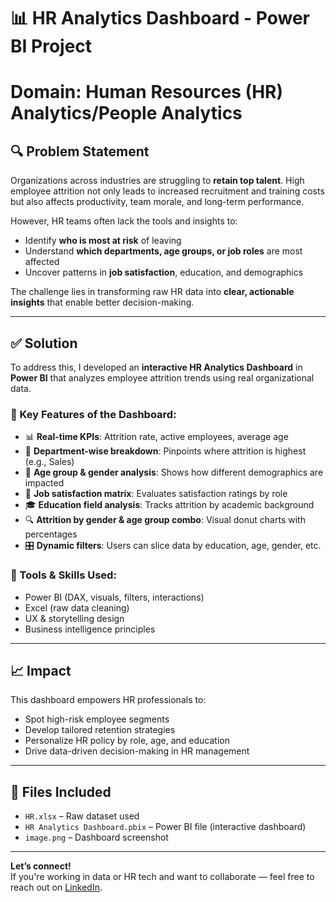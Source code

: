 
# 📊 HR Analytics Dashboard - Power BI Project
# Domain: Human Resources (HR) Analytics/People Analytics

## 🔍 Problem Statement

Organizations across industries are struggling to **retain top talent**. High employee attrition not only leads to increased recruitment and training costs but also affects productivity, team morale, and long-term performance.

However, HR teams often lack the tools and insights to:
- Identify **who is most at risk** of leaving
- Understand **which departments, age groups, or job roles** are most affected
- Uncover patterns in **job satisfaction**, education, and demographics

The challenge lies in transforming raw HR data into **clear, actionable insights** that enable better decision-making.

---

## ✅ Solution

To address this, I developed an **interactive HR Analytics Dashboard** in **Power BI** that analyzes employee attrition trends using real organizational data.

### 🔹 Key Features of the Dashboard:
- 📊 **Real-time KPIs**: Attrition rate, active employees, average age
- 🧩 **Department-wise breakdown**: Pinpoints where attrition is highest (e.g., Sales)
- 👥 **Age group & gender analysis**: Shows how different demographics are impacted
- 🎯 **Job satisfaction matrix**: Evaluates satisfaction ratings by role
- 🎓 **Education field analysis**: Tracks attrition by academic background
- 🔍 **Attrition by gender & age group combo**: Visual donut charts with percentages
- 🎛️ **Dynamic filters**: Users can slice data by education, age, gender, etc.

### 🔹 Tools & Skills Used:
- Power BI (DAX, visuals, filters, interactions)
- Excel (raw data cleaning)
- UX & storytelling design
- Business intelligence principles

---

## 📈 Impact

This dashboard empowers HR professionals to:
- Spot high-risk employee segments
- Develop tailored retention strategies
- Personalize HR policy by role, age, and education
- Drive data-driven decision-making in HR management

---

## 🧰 Files Included
- `HR.xlsx` – Raw dataset used
- `HR Analytics Dashboard.pbix` – Power BI file (interactive dashboard)
- `image.png` – Dashboard screenshot

---

**Let’s connect!**  
If you're working in data or HR tech and want to collaborate — feel free to reach out on [LinkedIn](#).
